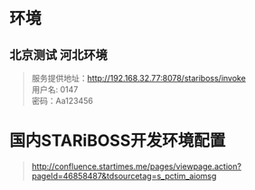 # 环境
## 北京测试 河北环境
>服务提供地址：http://192.168.32.77:8078/stariboss/invoke  
>用户名: 0147   
>密码：Aa123456





# 国内STARiBOSS开发环境配置
> http://confluence.startimes.me/pages/viewpage.action?pageId=46858487&tdsourcetag=s_pctim_aiomsg












